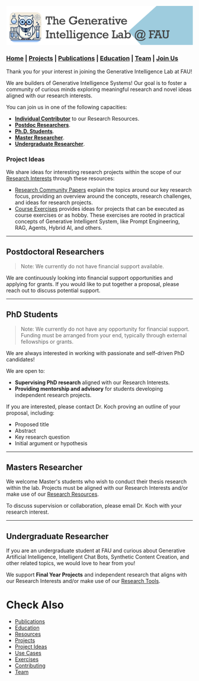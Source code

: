 ![GeniLab-banner](./images/genilab-banner.png)

### [Home](README.md) | [Projects](PROJECTS.md) | [Publications](KNOWLEDGE.md#publications) | [Education](KNOWLEDGE.md#education) | [Team](PEOPLE.md) |  [Join Us](JOINING.md)


Thank you for your interest in joining the Generative Intelligence Lab at FAU!

We are builders of Generative Intelligence Systems! Our goal is to foster a  community of curious minds exploring meaningful research and novel ideas aligned with our research interests. 

You can join us in one of the following capacities:

* **[Individual Contributor](CONTRIBUTING.md)**  to our Research Resources.
* **[Postdoc Researchers](#postdoctoral-researchers)**.
* **[Ph.D. Students](#phd-students)**.
* **[Master Researcher](#master-researcher)**.
* **[Undergraduate Researcher](#undergradute-researcher)**.

### Project Ideas

We share ideas for interesting research projects within the scope of our [Research Interests](README.md#scope) through these resources:

* [Research Community Papers](https://medium.com/generative-intelligence-lab/community-papers-series-ebacc91b47ea) explain the topics around our key research focus, providing an overview around the concepts, research challenges, and ideas for research projects. 
* [Course Exercises](./EXERCISES.md) provides ideas for projects that can be executed as course exercises or as hobby. These exercises are rooted in practical concepts of Generative Intelligent System, like Prompt Engineering, RAG, Agents, Hybrid AI, and others.


---

## Postdoctoral Researchers

> Note: We currently do not have financial support available.

We are continuously looking into financial support opportunities and applying for grants.  If you would like to put together a proposal, please reach out to discuss potential support.

---

## PhD Students

> Note: We currently do not have any opportunity for financial support. Funding must be arranged from your end, typically through external fellowships or grants.


We are always interested in working with passionate and self-driven PhD candidates!

We are open to:
* **Supervising PhD research** aligned with our Research Interests.
* **Providing mentorship and advisory** for students developing independent research projects.


If you are interested, please contact Dr. Koch proving an outline of your proposal, including:
* Proposed title
* Abstract
* Key research question
* Initial argument or hypothesis


---

## Masters Researcher

We welcome Master's students who wish to conduct their thesis research within the lab. Projects must be aligned with our Research Interests and/or make use of our [Research Resources](./PROJECTS.md#resources).

To discuss supervision or collaboration, please email Dr. Koch with your research interest.

---

## Undergraduate Researcher

If you are an undergraduate student at FAU and curious about Generative Artificial Intelligence, Intelligent Chat Bots, Synthetic Content Creation, and other related topics, we would love to hear from you!  

We support **Final Year Projects** and independent research that aligns with our Research Interests and/or make use of our [Research Tools](README.md#research-tools).


# Check Also

* [Publications](KNOWLEDGE.md#publications)
* [Education](KNOWLEDGE.md#education)
* [Resources](PROJECTS.md#resources)
* [Projects](PROJECTS.md)
* [Project Ideas](PROJECTS.md#project-ideas)
* [Use Cases](PROJECTS.md#use-cases)
* [Exercises](EXERCISES.md)
* [Contributing](CONTRIBUTING.md)
* [Team](PEOPLE.md)
  

